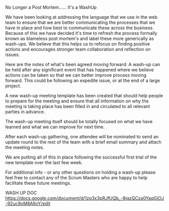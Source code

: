 No Longer a Post Mortem...... It's a WashUp 

We have been looking at addressing the language that we use in the web team to ensure that we are better communicating the processes that we have in place and how best to communicate these across the business. Because of this we have decided it's time to refresh the process formally known as blameless post mortem's and label these more generically as wash-ups.  We believe that this helps us to refocus on finding positive actions and encourages stronger team collaboration and reflection on issues.

Here are the notes of what's been agreed moving forward: 
A wash-up can be held after any significant event that has happened where we believe actions can be taken so that we can better improve process moving forward.  This could be following an expedite issue, or at the end of a large project.

A new wash-up meeting template has been created that should help people to prepare for the meeting and ensure that all information on why the meeting is taking place has been filled in and circulated to all relevant parties in advance.

The wash-up meeting itself should be totally focused on what we have learned and what we can improve for next time.

After each wash-up gathering, one attendee will be nominated to send an update round to the rest of the team with a brief email summary and attach the meeting notes.

We are putting all of this in place following the successful first trial of the new template over the last few week.

For additional info - or any other questions on holding a wash-up please feel free to contact any of the Scrum Masters who are happy to help facilitate these future meetings.

WASH UP DOC 
https://docs.google.com/document/d/1zq3x3pRJfUQb_-8iqzQCza0YaqGiOJ-92uc9oM8A6cY/edit
